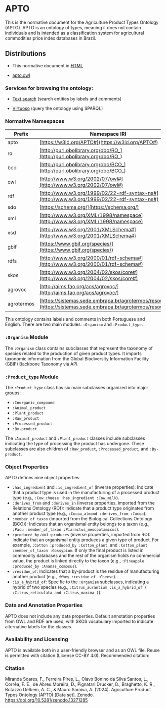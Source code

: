 # APTO

This is the normative document for the Agriculture Product Types Ontology (APTO). APTO is an ontology of types, meaning it does not contain individuals and is intended as a classification system for agricultural commodities price index databases in Brazil.

## Distributions

- This normative document in [HTML](https://github.com/AlmesCore/APTO/blob/main/README.md)

- [apto.owl](https://w3id.org/APTO#)

### Services for browsing the ontology:

- [Text search](https://data.pldn.nl/FilipiSoares/APTO/elasticsearch/APTO-Text-search/) (search entities by labels and comments)

- [Virtuoso](https://data.pldn.nl/FilipiSoares/APTO/sparql) (query the ontology using SPARQL)



### Normative Namespaces

| Prefix      | Namespace IRI                                             |
|-------------|-----------------------------------------------------------|
| apto          | [https://w3id.org/APTO#](https://w3id.org/APTO#) |
| ro          | [http://purl.obolibrary.org/obo/RO_](http://purl.obolibrary.org/obo/RO_) |
| bco         | [http://purl.obolibrary.org/obo/BCO_](http://purl.obolibrary.org/obo/BCO_) |
| owl         | [http://www.w3.org/2002/07/owl#](http://www.w3.org/2002/07/owl#) |
| rdf         | [http://www.w3.org/1999/02/22-rdf-syntax-ns#](http://www.w3.org/1999/02/22-rdf-syntax-ns#) |
| sdo         | [https://schema.org/](https://schema.org/) |
| xml         | [http://www.w3.org/XML/1998/namespace](http://www.w3.org/XML/1998/namespace) |
| xsd         | [http://www.w3.org/2001/XMLSchema#](http://www.w3.org/2001/XMLSchema#) |
| gbif        | [https://www.gbif.org/species/](https://www.gbif.org/species/) |
| rdfs        | [http://www.w3.org/2000/01/rdf-schema#](http://www.w3.org/2000/01/rdf-schema#) |
| skos        | [http://www.w3.org/2004/02/skos/core#](http://www.w3.org/2004/02/skos/core#) |
| agrovoc     | [http://aims.fao.org/aos/agrovoc/](http://aims.fao.org/aos/agrovoc/) |
| agrotermos  | [https://sistemas.sede.embrapa.br/agrotermos/resources/](https://sistemas.sede.embrapa.br/agrotermos/resources/) |

This ontology contains labels and comments in both Portuguese and English. There are two main modules: `:Organism` and `:Product_type`.


### `:Organism` Module
The `:Organism` class contains subclasses that represent the taxonomy of species related to the production of given product types. It imports taxonomic information from the Global Biodiversity Information Facility (GBIF) Backbone Taxonomy via API.

### `:Product_type` Module
The `:Product_type` class has six main subclasses organized into major groups:

- `:Inorganic_compound`
- `:Animal_product`
- `:Plant_product`
- `:Raw_product`
- `:Processed_product`
- `:By-product`

The `:Animal_product` and `:Plant_product` classes include subclasses indicating the type of processing the product has undergone. These subclasses are also children of `:Raw_product`, `:Processed_product`, and `:By-product`.

### Object Properties
APTO defines nine object properties:

- `:has_ingredient` and `:is_ingredient_of` (inverse properties): Indicate that a product type is used in the manufacturing of a processed product type (e.g., `:Cow_cheese :has_ingredient :Cow_milk`).
- `:derives_from` and `:derives_in` (inverse properties, imported from the Relations Ontology (RO)): Indicate that a product type originates from another product type (e.g., `:Cocoa_almond :derives_from :Cocoa`).
- `:member_of_taxon` (imported from the Biological Collections Ontology (BCO)): Indicates that an organismal entity belongs to a taxon (e.g., `:Pacu :member_of_taxon :Piaractus_mesopotamicus`).
- `:produced_by` and `:produces` (inverse properties, imported from RO): Indicate that an organismal entity produces a given type of product. For example, `:Cotton :produced_by :Cotton_plant`, and `:Cotton_plant :member_of_taxon :Gossypium`. If only the final product is listed in commodity databases and the rest of the organism holds no commercial value, the product is linked directly to the taxon (e.g., `:Pineapple :produced_by :Ananas_comosus`).
- `:residue_of`: Indicates that a by-product is the residue of manufacturing another product (e.g., `:Whey :residue_of :Cheese`).
- `:is_a_hybrid_of`: Specific to the `:Organism` subclasses, indicating a hybrid of two species (e.g., `:Citrus_aurantium :is_a_hybrid_of ( :Citrus_reticulata and :Citrus_maxima )`).

### Data and Annotation Properties
APTO does not include any data properties. Default annotation properties from OWL and RDF are used, with SKOS vocabulary imported to indicate alternative labels for the classes.

### Availability and Licensing
APTO is available both in a user-friendly browser and as an OWL file. Reuse is permitted with citation (License CC-BY 4.0). Recommended citation:

### Citation

Miranda Soares, F., Ferreira Pires, L., Olavo Bonino da Silva Santos, L., Corrêa, F. E., de Abreu Moreira, D., Pignatari Drucker, D., Braghetto, K. R., Botazzo Delbem, A. C., & Mauro Saraiva, A. (2024). Agriculture Product Types Ontology (APTO) [Data set]. Zenodo. https://doi.org/10.5281/zenodo.13271285
